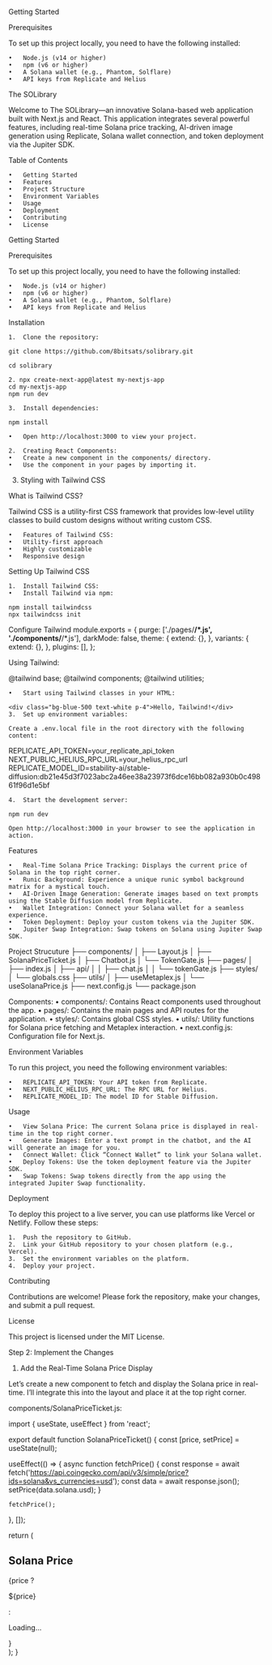 Getting Started

Prerequisites

To set up this project locally, you need to have the following installed:

	•	Node.js (v14 or higher)
	•	npm (v6 or higher)
	•	A Solana wallet (e.g., Phantom, Solflare)
	•	API keys from Replicate and Helius


The SOLibrary

Welcome to The SOLibrary—an innovative Solana-based web application built with Next.js and React. This application integrates several powerful features, including real-time Solana price tracking, AI-driven image generation using Replicate, Solana wallet connection, and token deployment via the Jupiter SDK.

Table of Contents

	•	Getting Started
	•	Features
	•	Project Structure
	•	Environment Variables
	•	Usage
	•	Deployment
	•	Contributing
	•	License

Getting Started

Prerequisites

To set up this project locally, you need to have the following installed:

	•	Node.js (v14 or higher)
	•	npm (v6 or higher)
	•	A Solana wallet (e.g., Phantom, Solflare)
	•	API keys from Replicate and Helius

Installation

	1.	Clone the repository:

	git clone https://github.com/8bitsats/solibrary.git

	cd solibrary

	2. npx create-next-app@latest my-nextjs-app
    cd my-nextjs-app
	npm run dev

	3.	Install dependencies:

	npm install

	•	Open http://localhost:3000 to view your project.

	2.	Creating React Components:
	•	Create a new component in the components/ directory.
	•	Use the component in your pages by importing it.

3. Styling with Tailwind CSS

What is Tailwind CSS?

Tailwind CSS is a utility-first CSS framework that provides low-level utility classes to build custom designs without writing custom CSS.

	•	Features of Tailwind CSS:
	•	Utility-first approach
	•	Highly customizable
	•	Responsive design

Setting Up Tailwind CSS

	1.	Install Tailwind CSS:
	•	Install Tailwind via npm:

	npm install tailwindcss
	npx tailwindcss init


Configure Tailwind
module.exports = {
  purge: ['./pages/**/*.js', './components/**/*.js'],
  darkMode: false,
  theme: {
    extend: {},
  },
  variants: {
    extend: {},
  },
  plugins: [],
};

Using Tailwind:

@tailwind base;
@tailwind components;
@tailwind utilities;

	•	Start using Tailwind classes in your HTML:

	<div class="bg-blue-500 text-white p-4">Hello, Tailwind!</div>
	3.	Set up environment variables:
	
	Create a .env.local file in the root directory with the following content:

REPLICATE_API_TOKEN=your_replicate_api_token
NEXT_PUBLIC_HELIUS_RPC_URL=your_helius_rpc_url
REPLICATE_MODEL_ID=stability-ai/stable-diffusion:db21e45d3f7023abc2a46ee38a23973f6dce16bb082a930b0c49861f96d1e5bf

	4.	Start the development server:

	npm run dev

	Open http://localhost:3000 in your browser to see the application in action.

Features

	•	Real-Time Solana Price Tracking: Displays the current price of Solana in the top right corner.
	•	Runic Background: Experience a unique runic symbol background matrix for a mystical touch.
	•	AI-Driven Image Generation: Generate images based on text prompts using the Stable Diffusion model from Replicate.
	•	Wallet Integration: Connect your Solana wallet for a seamless experience.
	•	Token Deployment: Deploy your custom tokens via the Jupiter SDK.
	•	Jupiter Swap Integration: Swap tokens on Solana using Jupiter Swap SDK.

Project Strucuture
	├── components/
│   ├── Layout.js
│   ├── SolanaPriceTicket.js
│   ├── Chatbot.js
│   └── TokenGate.js
├── pages/
│   ├── index.js
│   ├── api/
│   │   ├── chat.js
│   │   └── tokenGate.js
├── styles/
│   └── globals.css
├── utils/
│   ├── useMetaplex.js
│   └── useSolanaPrice.js
├── next.config.js
└── package.json

Components:
	•	components/: Contains React components used throughout the app.
	•	pages/: Contains the main pages and API routes for the application.
	•	styles/: Contains global CSS styles.
	•	utils/: Utility functions for Solana price fetching and Metaplex interaction.
	•	next.config.js: Configuration file for Next.js.

Environment Variables

To run this project, you need the following environment variables:

	•	REPLICATE_API_TOKEN: Your API token from Replicate.
	•	NEXT_PUBLIC_HELIUS_RPC_URL: The RPC URL for Helius.
	•	REPLICATE_MODEL_ID: The model ID for Stable Diffusion.

Usage

	•	View Solana Price: The current Solana price is displayed in real-time in the top right corner.
	•	Generate Images: Enter a text prompt in the chatbot, and the AI will generate an image for you.
	•	Connect Wallet: Click “Connect Wallet” to link your Solana wallet.
	•	Deploy Tokens: Use the token deployment feature via the Jupiter SDK.
	•	Swap Tokens: Swap tokens directly from the app using the integrated Jupiter Swap functionality.
Deployment

To deploy this project to a live server, you can use platforms like Vercel or Netlify. Follow these steps:

	1.	Push the repository to GitHub.
	2.	Link your GitHub repository to your chosen platform (e.g., Vercel).
	3.	Set the environment variables on the platform.
	4.	Deploy your project.

Contributing

Contributions are welcome! Please fork the repository, make your changes, and submit a pull request.

License

This project is licensed under the MIT License.

Step 2: Implement the Changes

1. Add the Real-Time Solana Price Display

Let’s create a new component to fetch and display the Solana price in real-time. I’ll integrate this into the layout and place it at the top right corner.

components/SolanaPriceTicket.js:

import { useState, useEffect } from 'react';

export default function SolanaPriceTicket() {
  const [price, setPrice] = useState(null);

  useEffect(() => {
    async function fetchPrice() {
      const response = await fetch('https://api.coingecko.com/api/v3/simple/price?ids=solana&vs_currencies=usd');
      const data = await response.json();
      setPrice(data.solana.usd);
    }

    fetchPrice();
  }, []);

  return (
    <div className="bg-gray-900 text-white p-2 rounded-lg fixed top-4 right-4">
      <h2 className="text-xl font-bold">Solana Price</h2>
      {price ? <p>${price}</p> : <p>Loading...</p>}
    </div>
  );
}